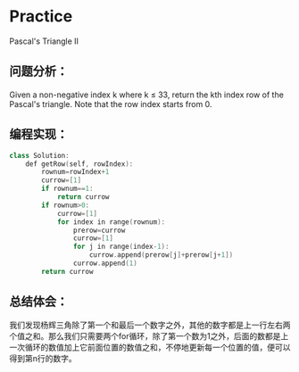 # Practice
Pascal's Triangle II
## 问题分析：
#### 
Given a non-negative index k where k ≤ 33, return the kth index row of the Pascal's triangle.
Note that the row index starts from 0.
## 编程实现：
```C++
class Solution:
    def getRow(self, rowIndex):
        rownum=rowIndex+1
        currow=[1]
        if rownum==1:
            return currow
        if rownum>0:
            currow=[1]
            for index in range(rownum):
                prerow=currow
                currow=[1]
                for j in range(index-1):
                    currow.append(prerow[j]+prerow[j+1])
                currow.append(1)
        return currow
```
## 总结体会：
我们发现杨辉三角除了第一个和最后一个数字之外，其他的数字都是上一行左右两个值之和。那么我们只需要两个for循环，除了第一个数为1之外，后面的数都是上一次循环的数值加上它前面位置的数值之和，不停地更新每一个位置的值，便可以得到第n行的数字。